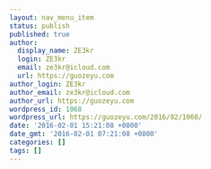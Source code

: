 ```yaml
---
layout: nav_menu_item
status: publish
published: true
author:
  display_name: ZE3kr
  login: ZE3kr
  email: ze3kr@icloud.com
  url: https://guozeyu.com
author_login: ZE3kr
author_email: ze3kr@icloud.com
author_url: https://guozeyu.com
wordpress_id: 1068
wordpress_url: https://guozeyu.com/2016/02/1068/
date: '2016-02-01 15:21:08 +0800'
date_gmt: '2016-02-01 07:21:08 +0800'
categories: []
tags: []
---
```


